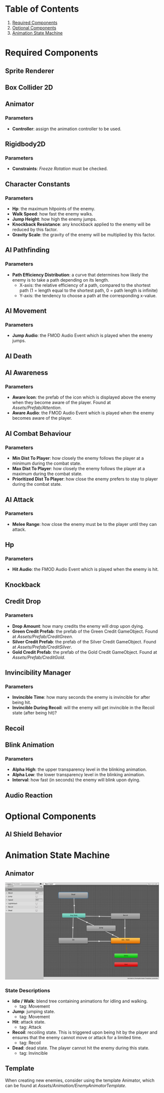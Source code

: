 
# Table of Contents
1. [Required Components](#required_components)
2. [Optional Components](#optional_components)
2. [Animation State Machine](#animation_state_machine)

Required Components <a name="required_components"></a>
===================

Sprite Renderer
---------------

Box Collider 2D
---------------

Animator
--------

### Parameters
* **Controller**: assign the animation controller to be used.

Rigidbody2D
-----------

### Parameters
* **Constraints**: *Freeze Rotation* must be checked.

Character Constants
-------------------

### Parameters
* **Hp**: the maximum hitpoints of the enemy.
* **Walk Speed**: how fast the enemy walks.
* **Jump Height**: how high the enemy jumps.
* **Knockback Resistance**: any knockback applied to the enemy will be reduced by this factor.
* **Gravity Scale**: the gravity of the enemy will be multiplied by this factor.

AI Pathfinding
--------------

### Parameters
* **Path Efficiency Distribution**: a curve that determines how likely the enemy is to take a path depending on its length.
	- X-axis: the relative efficiency of a path, compared to the shortest path (1 = length equal to the shortest path, 0 = path length is infinite)
	- Y-axis: the tendency to choose a path at the corresponding x-value.

AI Movement
-----------

### Parameters
* **Jump Audio**: the FMOD Audio Event which is played when the enemy jumps.

AI Death
--------

AI Awareness
------------

### Parameters
* **Aware Icon**: the prefab of the icon which is displayed above the enemy when they become aware of the player. Found at *Assets/Prefab/Attention*.
* **Aware Audio**: the FMOD Audio Event which is played when the enemy becomes aware of the player.

AI Combat Behaviour
-------------------

### Parameters
* **Min Dist To Player**: how closely the enemy follows the player at a minimum during the combat state.
* **Max Dist To Player**: how closely the enemy follows the player at a maximum during the combat state.
* **Prioritized Dist To Player**: how close the enemy prefers to stay to player during the combat state.

AI Attack
---------

### Parameters
* **Melee Range**: how close the enemy must be to the player until they can attack.

Hp
--

### Parameters
* **Hit Audio**: the FMOD Audio Event which is played when the enemy is hit.

Knockback
---------

Credit Drop
-----------

### Parameters
* **Drop Amount**: how many credits the enemy will drop upon dying.
* **Green Credit Prefab**: the prefab of the Green Credit GameObject. Found at *Assets/Prefab/CreditGreen*.
* **Silver Credit Prefab**: the prefab of the Silver Credit GameObject. Found at *Assets/Prefab/CreditSilver*.
* **Gold Credit Prefab**: the prefab of the Gold Credit GameObject. Found at *Assets/Prefab/CreditGold*.

Invincibility Manager
---------------------

### Parameters
* **Invincible Time**: how many seconds the enemy is invincible for after being hit.
* **Invincible During Recoil**: will the enemy will get invincible in the Recoil state (after being hit)?

Recoil
------

Blink Animation
---------------

### Parameters
* **Alpha High**: the upper transparency level in the blinking animation.
* **Alpha Low**: the lower transparency level in the blinking animation.
* **Interval**: how fast (in seconds) the enemy will blink upon dying.

Audio Reaction
--------------

Optional Components <a name="optional_components"></a>
===================

AI Shield Behavior
------------------

Animation State Machine <a name="animation_state_machine"></a>
=======================

Animator
--------

![Template Animator screenshot](https://raw.githubusercontent.com/Alexander-Hjelm/Raze-Docs/master/img/template_animator.png "Template Animator")

### State Descriptions
 * **Idle / Walk**: blend tree containing animations for idling and walking.
	- tag: Movement
 * **Jump**: jumping state.
	- tag: Movement
 * **Hit**: attack state.
	- tag: Attack
 * **Recoil**: recoiling state. This is triggered upon being hit by the player and ensures that the enemy cannot move or attack for a limited time.
	- tag: Recoil
 * **Dead**: dead state. The player cannot hit the enemy during this state.
	- tag: Invincible

Template
--------

When creating new enemies, consider using the template Animator, which can be found at *Assets/Animation/EnemyAnimatorTemplate*.
